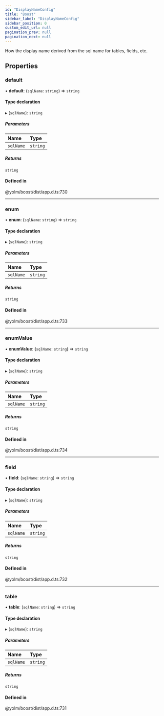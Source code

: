 ```yaml
---
id: "DisplayNameConfig"
title: "Boost"
sidebar_label: "DisplayNameConfig"
sidebar_position: 0
custom_edit_url: null
pagination_prev: null
pagination_next: null
---
```


How the display name derived from the sql name for tables, fields, etc.

## Properties

### default

• **default**: (`sqlName`: `string`) => `string`

#### Type declaration

▸ (`sqlName`): `string`

##### Parameters

| Name | Type |
| :------ | :------ |
| `sqlName` | `string` |

##### Returns

`string`

#### Defined in

@yolm/boost/dist/app.d.ts:730

___

### enum

• **enum**: (`sqlName`: `string`) => `string`

#### Type declaration

▸ (`sqlName`): `string`

##### Parameters

| Name | Type |
| :------ | :------ |
| `sqlName` | `string` |

##### Returns

`string`

#### Defined in

@yolm/boost/dist/app.d.ts:733

___

### enumValue

• **enumValue**: (`sqlName`: `string`) => `string`

#### Type declaration

▸ (`sqlName`): `string`

##### Parameters

| Name | Type |
| :------ | :------ |
| `sqlName` | `string` |

##### Returns

`string`

#### Defined in

@yolm/boost/dist/app.d.ts:734

___

### field

• **field**: (`sqlName`: `string`) => `string`

#### Type declaration

▸ (`sqlName`): `string`

##### Parameters

| Name | Type |
| :------ | :------ |
| `sqlName` | `string` |

##### Returns

`string`

#### Defined in

@yolm/boost/dist/app.d.ts:732

___

### table

• **table**: (`sqlName`: `string`) => `string`

#### Type declaration

▸ (`sqlName`): `string`

##### Parameters

| Name | Type |
| :------ | :------ |
| `sqlName` | `string` |

##### Returns

`string`

#### Defined in

@yolm/boost/dist/app.d.ts:731
